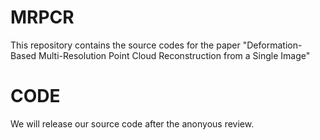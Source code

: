 # MRPCR
This repository contains the source codes for the paper "Deformation-Based Multi-Resolution Point Cloud Reconstruction from a Single Image"

# CODE
We will release our source code after the anonyous review.
